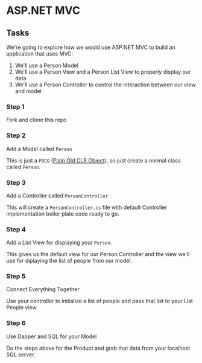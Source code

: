 # ASP.NET MVC

## Tasks

We're going to explore how we would use ASP.NET MVC to build an application that uses MVC:

1. We'll use a Person Model
1. We'll use a Person View and a Person List View to properly display our data
1. We'll use a Person Controller to control the interaction between our view and model

### Step 1

Fork and clone this repo

### Step 2

Add a Model called `Person`

This is just a `POCO` ([Plain Old CLR Object](https://en.wikipedia.org/wiki/Plain_old_CLR_object)), so just create a normal class called `Person`.

### Step 3

Add a Controller called `PersonController`

This will create a `PersonController.cs` file with default Controller implementation boiler plate code ready to go.

### Step 4

Add a List View for displaying your `Person`.

This gives us the default view for our Person Controller and the view we'll use for diplaying the list of people from our model.

### Step 5

Connect Everything Together

Use your controller to initialize a list of people and pass that list to your List People view.

### Step 6

Use Dapper and SQL for your Model

Do the steps above for the Product and grab that data from your localhost SQL server.
